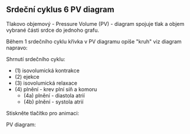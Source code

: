 <div class="w3-row">
<div class="w3-col s12 l4">

## Srdeční cyklus 6 PV diagram

Tlakovo objemový - Pressure Volume (PV) - diagram 
spojuje tlak a objem vybrané části srdce do jednoho grafu.

Během 1 srdečního cyklu křivka v PV diagramu opíše "kruh" viz diagram napravo:
 
Shrnutí srdečního cyklu:
- (1) isovolumická kontrakce 
- (2) ejekce
- (3) isovolumická relaxace 
- (4) plnění - krev plní síň a komoru    
    - (4a) plnění - diastola atrií 
    - (4b) plnění - systola atrií    

<bdl-fmi id="id4" src="hemodynamics/BurkhoffFMI.js" 
         fminame="Cardiovascular_Model_Burkhoff_HemodynamicsBurkhoff_0shallow"
         tolerance="0.000001" starttime="0" guid="{b5629132-3ba6-4153-87c2-f3ff108e1920}"
         valuereferences="33554435,637534265,637534241,637534290,16777312,637534466,637534294,637534268"
         valuelabels="Left Ventricle Volume,Pressure in Left Ventricle,Pressure in Aorta, Pressure in Left Atria, Heart Rate, LA elastance,MV open, AOV open"         
         controlid="id5"         
         showcontrols="false"></bdl-fmi>
</div>          
<div class="w3-col s12 l3">
Stiskněte tlačítko pro animaci:

<bdl-animate-control 
id="id5" 
fromid="id4" 
speedfactor="20" 
segments="3;5;14;17;29" 
segmentlabels="4b plnění atriální systola;1 systola komor - isovolumická kontrakce;2 systola komor - ejekce;3 isovolumická relaxace;4a plnění" 
segmentcond="6,eq,0;7,eq,1;7,eq,0;6,eq,1;5,gt,100000" 
simsegments="14;24;35;52;76"></bdl-animate-control>

<bdl-animate-gif fromid="id5" src="hemodynamics/heart.gif" width=300></bdl-animate-gif>
</div>
<div class="w3-col s12 l5">
PV diagram:
<bdl-chartjs-xy 
  id="id10" 
  fromid="id4" 
  labels="tlak v levé komoře, objem v levé komoře" 
  initialdata=";;0,0.00015;0,28000;0,0.00015;0,1400" 
  refindex="0" 
  maxdata="128"
  width="100"
  height="100"
  refvalues="2"></bdl-chartjs-xy>
  
</div>
</div>


